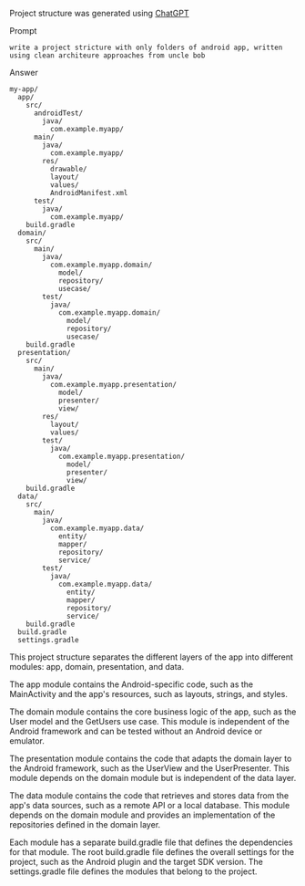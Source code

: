 Project structure was generated using [ChatGPT](https://chat.openai.com/chat)

Prompt 
```
write a project stricture with only folders of android app, written using clean architeure approaches from uncle bob
```
Answer
```
my-app/
  app/
    src/
      androidTest/
        java/
          com.example.myapp/
      main/
        java/
          com.example.myapp/
        res/
          drawable/
          layout/
          values/
          AndroidManifest.xml
      test/
        java/
          com.example.myapp/
    build.gradle
  domain/
    src/
      main/
        java/
          com.example.myapp.domain/
            model/
            repository/
            usecase/
        test/
          java/
            com.example.myapp.domain/
              model/
              repository/
              usecase/
    build.gradle
  presentation/
    src/
      main/
        java/
          com.example.myapp.presentation/
            model/
            presenter/
            view/
        res/
          layout/
          values/
        test/
          java/
            com.example.myapp.presentation/
              model/
              presenter/
              view/
    build.gradle
  data/
    src/
      main/
        java/
          com.example.myapp.data/
            entity/
            mapper/
            repository/
            service/
        test/
          java/
            com.example.myapp.data/
              entity/
              mapper/
              repository/
              service/
    build.gradle
  build.gradle
  settings.gradle
```

This project structure separates the different layers of the app into different modules: app, domain, presentation, and data.

The app module contains the Android-specific code, such as the MainActivity and the app's resources, such as layouts, strings, and styles.

The domain module contains the core business logic of the app, such as the User model and the GetUsers use case. This module is independent of the Android framework and can be tested without an Android device or emulator.

The presentation module contains the code that adapts the domain layer to the Android framework, such as the UserView and the UserPresenter. This module depends on the domain module but is independent of the data layer.

The data module contains the code that retrieves and stores data from the app's data sources, such as a remote API or a local database. This module depends on the domain module and provides an implementation of the repositories defined in the domain layer.

Each module has a separate build.gradle file that defines the dependencies for that module. The root build.gradle file defines the overall settings for the project, such as the Android plugin and the target SDK version. The settings.gradle file defines the modules that belong to the project.